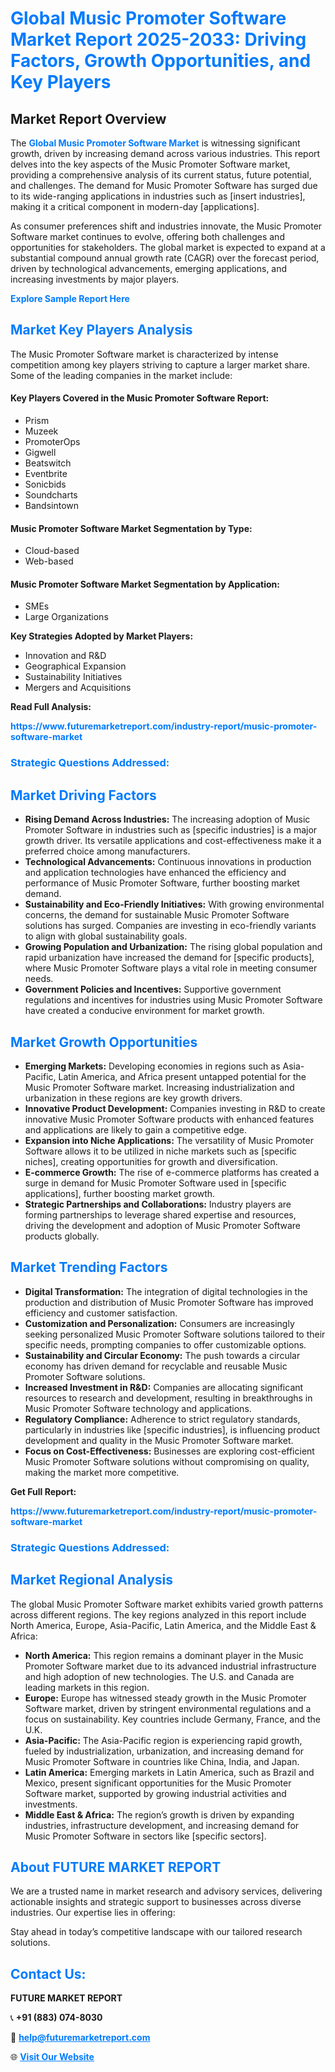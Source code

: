<h1 style="color: #007BFF;">Global Music Promoter Software Market Report 2025-2033: Driving Factors, Growth Opportunities, and Key Players</h1>

<section id="overview">
<h2>Market Report Overview</h2>
<p>The <a href="https://www.futuremarketreport.com/industry-report/music-promoter-software-market" style="color: #007BFF; text-decoration: none;"><strong>Global Music Promoter Software Market</strong></a> is witnessing significant growth, driven by increasing demand across various industries. This report delves into the key aspects of the Music Promoter Software market, providing a comprehensive analysis of its current status, future potential, and challenges. The demand for Music Promoter Software has surged due to its wide-ranging applications in industries such as [insert industries], making it a critical component in modern-day [applications].</p>
<p>As consumer preferences shift and industries innovate, the Music Promoter Software market continues to evolve, offering both challenges and opportunities for stakeholders. The global market is expected to expand at a substantial compound annual growth rate (CAGR) over the forecast period, driven by technological advancements, emerging applications, and increasing investments by major players.</p>
</section>

<section id="overview">
<p><a href="https://www.futuremarketreport.com/request-sample/reportId=28611" style="color: #007BFF; text-decoration: none;"><strong>Explore Sample Report Here</strong></a></p>
</section>

<section id="key-players">
<h2 style="color: #007BFF;">Market Key Players Analysis</h2>
<p>The Music Promoter Software market is characterized by intense competition among key players striving to capture a larger market share. Some of the leading companies in the market include:</p>
<h4>Key Players Covered in the Music Promoter Software Report:</h4>
<ul><li>Prism</li><li>Muzeek</li><li>PromoterOps</li><li>Gigwell</li><li>Beatswitch</li><li>Eventbrite</li><li>Sonicbids</li><li>Soundcharts</li><li>Bandsintown</li></ul>
<h4>Music Promoter Software Market Segmentation by Type:</h4>
<ul><li>Cloud-based</li><li>Web-based</li></ul>

<h4>Music Promoter Software Market Segmentation by Application:</h4>
<ul><li>SMEs</li><li>Large Organizations</li></ul>
<p><strong>Key Strategies Adopted by Market Players:</strong></p>
<ul>
<li>Innovation and R&D</li>
<li>Geographical Expansion</li>
<li>Sustainability Initiatives</li>
<li>Mergers and Acquisitions</li>
</ul>
</section>

<section>
<p><strong>Read Full Analysis: </strong></p><a href="https://www.futuremarketreport.com/industry-report/music-promoter-software-market" style="color: #007BFF; text-decoration: none;"><strong>https://www.futuremarketreport.com/industry-report/music-promoter-software-market</strong></a>
<h3 style="color: #007BFF;">Strategic Questions Addressed:</h3>
</section>

<section id="driving-factors">
<h2 style="color: #007BFF;">Market Driving Factors</h2>
<ul>
<li><strong>Rising Demand Across Industries:</strong> The increasing adoption of Music Promoter Software in industries such as [specific industries] is a major growth driver. Its versatile applications and cost-effectiveness make it a preferred choice among manufacturers.</li>
<li><strong>Technological Advancements:</strong> Continuous innovations in production and application technologies have enhanced the efficiency and performance of Music Promoter Software, further boosting market demand.</li>
<li><strong>Sustainability and Eco-Friendly Initiatives:</strong> With growing environmental concerns, the demand for sustainable Music Promoter Software solutions has surged. Companies are investing in eco-friendly variants to align with global sustainability goals.</li>
<li><strong>Growing Population and Urbanization:</strong> The rising global population and rapid urbanization have increased the demand for [specific products], where Music Promoter Software plays a vital role in meeting consumer needs.</li>
<li><strong>Government Policies and Incentives:</strong> Supportive government regulations and incentives for industries using Music Promoter Software have created a conducive environment for market growth.</li>
</ul>
</section>

<section id="growth-opportunities">
<h2 style="color: #007BFF;">Market Growth Opportunities</h2>
<ul>
<li><strong>Emerging Markets:</strong> Developing economies in regions such as Asia-Pacific, Latin America, and Africa present untapped potential for the Music Promoter Software market. Increasing industrialization and urbanization in these regions are key growth drivers.</li>
<li><strong>Innovative Product Development:</strong> Companies investing in R&D to create innovative Music Promoter Software products with enhanced features and applications are likely to gain a competitive edge.</li>
<li><strong>Expansion into Niche Applications:</strong> The versatility of Music Promoter Software allows it to be utilized in niche markets such as [specific niches], creating opportunities for growth and diversification.</li>
<li><strong>E-commerce Growth:</strong> The rise of e-commerce platforms has created a surge in demand for Music Promoter Software used in [specific applications], further boosting market growth.</li>
<li><strong>Strategic Partnerships and Collaborations:</strong> Industry players are forming partnerships to leverage shared expertise and resources, driving the development and adoption of Music Promoter Software products globally.</li>
</ul>
</section>

<section id="trending-factors">
<h2 style="color: #007BFF;">Market Trending Factors</h2>
<ul>
<li><strong>Digital Transformation:</strong> The integration of digital technologies in the production and distribution of Music Promoter Software has improved efficiency and customer satisfaction.</li>
<li><strong>Customization and Personalization:</strong> Consumers are increasingly seeking personalized Music Promoter Software solutions tailored to their specific needs, prompting companies to offer customizable options.</li>
<li><strong>Sustainability and Circular Economy:</strong> The push towards a circular economy has driven demand for recyclable and reusable Music Promoter Software solutions.</li>
<li><strong>Increased Investment in R&D:</strong> Companies are allocating significant resources to research and development, resulting in breakthroughs in Music Promoter Software technology and applications.</li>
<li><strong>Regulatory Compliance:</strong> Adherence to strict regulatory standards, particularly in industries like [specific industries], is influencing product development and quality in the Music Promoter Software market.</li>
<li><strong>Focus on Cost-Effectiveness:</strong> Businesses are exploring cost-efficient Music Promoter Software solutions without compromising on quality, making the market more competitive.</li>
</ul>
</section>

<section>
<p><strong>Get Full Report: </strong></p><a href="https://www.futuremarketreport.com/industry-report/music-promoter-software-market" style="color: #007BFF; text-decoration: none;"><strong>https://www.futuremarketreport.com/industry-report/music-promoter-software-market</strong></a>
<h3 style="color: #007BFF;">Strategic Questions Addressed:</h3>
</section>


<section id="regional-analysis">
<h2 style="color: #007BFF;">Market Regional Analysis</h2>
<p>The global Music Promoter Software market exhibits varied growth patterns across different regions. The key regions analyzed in this report include North America, Europe, Asia-Pacific, Latin America, and the Middle East & Africa:</p>
<ul>
<li><strong>North America:</strong> This region remains a dominant player in the Music Promoter Software market due to its advanced industrial infrastructure and high adoption of new technologies. The U.S. and Canada are leading markets in this region.</li>
<li><strong>Europe:</strong> Europe has witnessed steady growth in the Music Promoter Software market, driven by stringent environmental regulations and a focus on sustainability. Key countries include Germany, France, and the U.K.</li>
<li><strong>Asia-Pacific:</strong> The Asia-Pacific region is experiencing rapid growth, fueled by industrialization, urbanization, and increasing demand for Music Promoter Software in countries like China, India, and Japan.</li>
<li><strong>Latin America:</strong> Emerging markets in Latin America, such as Brazil and Mexico, present significant opportunities for the Music Promoter Software market, supported by growing industrial activities and investments.</li>
<li><strong>Middle East & Africa:</strong> The region’s growth is driven by expanding industries, infrastructure development, and increasing demand for Music Promoter Software in sectors like [specific sectors].</li>
</ul>
</section>

<footer>
<h2 style="color: #007BFF;">About FUTURE MARKET REPORT</h2>
<p>We are a trusted name in market research and advisory services, delivering actionable insights and strategic support to businesses across diverse industries. Our expertise lies in offering:</p>

<p>Stay ahead in today’s competitive landscape with our tailored research solutions.</p>

<h2 style="color: #007BFF;">Contact Us:</h2>
<p><strong>FUTURE MARKET REPORT</strong></p>
<p>📞 <strong>+91 (883) 074-8030</strong></p>
<p>📧 <strong><a href="mailto:help@futuremarketreport.com" style="color: #007BFF;">help@futuremarketreport.com</a></strong></p>
<p>🌐 <strong><a href="https://www.futuremarketreport.com/" style="color: #007BFF;">Visit Our Website</a></strong></p>
</footer>